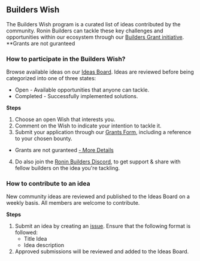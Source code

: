 ## Builders Wish

The Builders Wish program is a curated list of ideas contributed by the community. Ronin Builders can tackle these key challenges and opportunities within our ecosystem through our [Builders Grant initiative](https://www.notion.so/skymavis/Builders-Grant-15ac48ae3fdd80219af1c8c45d2ebdb7).
**Grants are not guranteed

### How to participate in the Builders Wish?

Browse available ideas on our [Ideas Board](https://github.com/orgs/ronin-chain/projects/1). Ideas are reviewed before being categorized into one of three states:

* Open - Available opportunities that anyone can tackle.
* Completed - Successfully implemented solutions.

**Steps**

1. Choose an open Wish that interests you.
2. Comment on the Wish to indicate your intention to tackle it.
3. Submit your application through our [Grants Form](https://docs.google.com/forms/d/1d-h2C1ZcbA_KSpFdAmCfPzRKbgz1NV8AmOURiER0tOw/viewform?edit_requested=true), including a reference to your chosen bounty.
* Grants are not guranteed [- More Details](https://www.notion.so/skymavis/Builders-Grant-15ac48ae3fdd80219af1c8c45d2ebdb7)
4. Do also join the [Ronin Builders Discord](https://discord.gg/Dsb6A349kD), to get support & share with fellow builders on the idea you're tackling.

### How to contribute to an idea 

New community ideas are reviewed and published to the Ideas Board on a weekly basis. All members are welcome to contribute.

**Steps**

1. Submit an idea by creating an [issue](https://github.com/ronin-chain/builders-bounty/issues). Ensure that the following format is followed:
   * Title Idea
   * Idea description 
2. Approved submissions will be reviewed and added to the Ideas Board.
